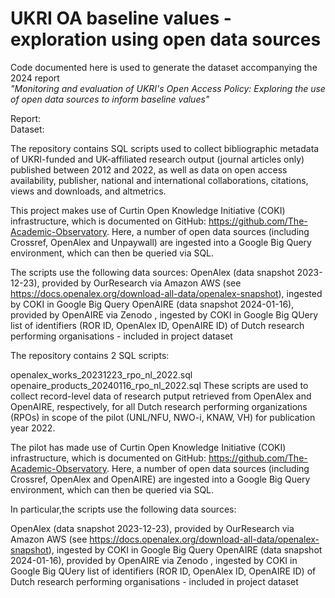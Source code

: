 # UKRI OA baseline values - exploration using open data sources

Code documented here is used to generate the dataset accompanying the 2024 report  
*"Monitoring and evaluation of UKRI's Open Access Policy: Exploring the use of open data sources to inform baseline values"*  
  
Report:  
Dataset: 

The repository contains SQL scripts used to collect bibliographic metadata of UKRI-funded and UK-affiliated research output (journal articles only) published between 2012 and 2022, as well as data on open access availability, publisher, national and international collaborations, citations, views and downloads, and altmetrics.

This project makes use of Curtin Open Knowledge Initiative (COKI) infrastructure, which is documented on GitHub: https://github.com/The-Academic-Observatory. Here, a number of open data sources (including Crossref, OpenAlex and Unpaywall) are ingested into a Google Big Query environment, which can then be queried via SQL.

The scripts use the following data sources:
OpenAlex (data snapshot 2023-12-23), provided by OurResearch via Amazon AWS (see https://docs.openalex.org/download-all-data/openalex-snapshot), ingested by COKI in Google Big Query
OpenAIRE (data snapshot 2024-01-16), provided by OpenAIRE via Zenodo , ingested by COKI in Google Big QUery
list of identifiers (ROR ID, OpenAlex ID, OpenAIRE ID) of Dutch research performing organisations - included in project dataset


The repository contains 2 SQL scripts:

openalex_works_20231223_rpo_nl_2022.sql
openaire_products_20240116_rpo_nl_2022.sql
These scripts are used to collect record-level data of research putput retrieved from OpenAlex and OpenAIRE, respectively, for all Dutch research performing organizations (RPOs) in scope of the pilot (UNL/NFU, NWO-i, KNAW, VH) for publication year 2022.

The pilot has made use of Curtin Open Knowledge Initiative (COKI) infrastructure, which is documented on GitHub: https://github.com/The-Academic-Observatory. Here, a number of open data sources (including Crossref, OpenAlex and OpenAIRE) are ingested into a Google Big Query environment, which can then be queried via SQL.

In particular,the scripts use the following data sources:

OpenAlex (data snapshot 2023-12-23), provided by OurResearch via Amazon AWS (see https://docs.openalex.org/download-all-data/openalex-snapshot), ingested by COKI in Google Big Query
OpenAIRE (data snapshot 2024-01-16), provided by OpenAIRE via Zenodo , ingested by COKI in Google Big QUery
list of identifiers (ROR ID, OpenAlex ID, OpenAIRE ID) of Dutch research performing organisations - included in project dataset
